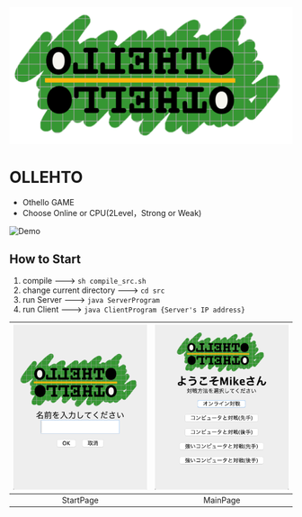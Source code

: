 ![OLLEHTO](/img/OthelloTitle.png "Title Image")

# OLLEHTO
* Othello GAME
* Choose Online or CPU(2Level，Strong or Weak)

<img src=https://user-images.githubusercontent.com/34239241/116847763-271ed980-ac26-11eb-8ca0-979d677d7fad.gif alt=Demo width=280 height=400>

<!-- |![Demo](https://user-images.githubusercontent.com/34239241/116847763-271ed980-ac26-11eb-8ca0-979d677d7fad.gif)|![MainPage.png](img/MainPage.png)|
|:---:|:---:|
|StartPage|MainPage| -->


## How to Start
1. compile ---> `sh compile_src.sh`
2. change current directory ---> `cd src`
3. run Server ---> `java ServerProgram`
4. run Client ---> `java ClientProgram {Server's IP address}`


|![StartPage.png](img/StartPage.png)|![MainPage.png](img/MainPage.png)|
|:---:|:---:|
|StartPage|MainPage|